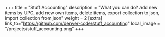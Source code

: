+++
title = "Stuff Accounting"
description = "What you can do? add new items by UPC, add new own items, delete items, export collection to json, import collection from json"
weight = 2
[extra]
link_to="https://github.com/denver-code/stuff_accounting"
local_image = "/projects/stuff_accounting.png"
+++